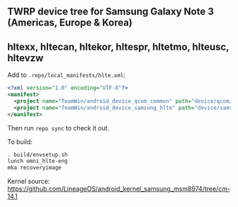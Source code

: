 ## TWRP device tree for Samsung Galaxy Note 3 (Americas, Europe & Korea)
## hltexx, hltecan, hltekor, hltespr, hltetmo, hlteusc, hltevzw

Add to `.repo/local_manifests/hlte.xml`:

```xml
<?xml version="1.0" encoding="UTF-8"?>
<manifest>
  <project name="TeamWin/android_device_qcom_common" path="device/qcom/common" remote="github" revision="android-7.1" />
  <project name="TeamWin/android_device_samsung_hlte" path="device/samsung/hlte" remote="github" revision="android-7.1" />
</manifest>
```

Then run `repo sync` to check it out.

To build:

```sh
. build/envsetup.sh
lunch omni_hlte-eng
mka recoveryimage
```

Kernel source: https://github.com/LineageOS/android_kernel_samsung_msm8974/tree/cm-14.1
